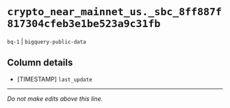 # `crypto_near_mainnet_us._sbc_8ff887f817304cfeb3e1be523a9c31fb`
`bq-1` | `bigquery-public-data`

## Column details
* [TIMESTAMP] `last_update`

-------------------------------------------------------------------------------
*Do not make edits above this line.*
